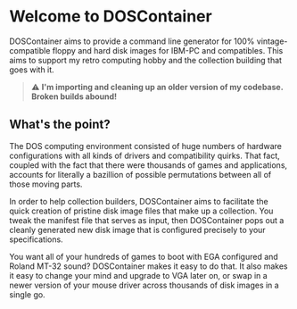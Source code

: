 # Welcome to DOSContainer

DOSContainer aims to provide a command line generator for 100% vintage-compatible
floppy and hard disk images for IBM-PC and compatibles. This aims to support my
retro computing hobby and the collection building that goes with it.

> :warning: **I'm importing and cleaning up an older version of my codebase. Broken builds abound!**

## What's the point?

The DOS computing environment consisted of huge numbers of hardware configurations
with all kinds of drivers and compatibility quirks. That fact, coupled with the fact
that there were thousands of games and applications, accounts for literally a bazillion
of possible permutations between all of those moving parts.

In order to help collection builders, DOSContainer aims to facilitate the quick creation
of pristine disk image files that make up a collection. You tweak the manifest file that
serves as input, then DOSContainer pops out a cleanly generated new disk image that is
configured precisely to your specifications.

You want all of your hundreds of games to boot with EGA configured and Roland MT-32 sound?
DOSContainer makes it easy to do that. It also makes it easy to change your mind and
upgrade to VGA later on, or swap in a newer version of your mouse driver across thousands
of disk images in a single go.

